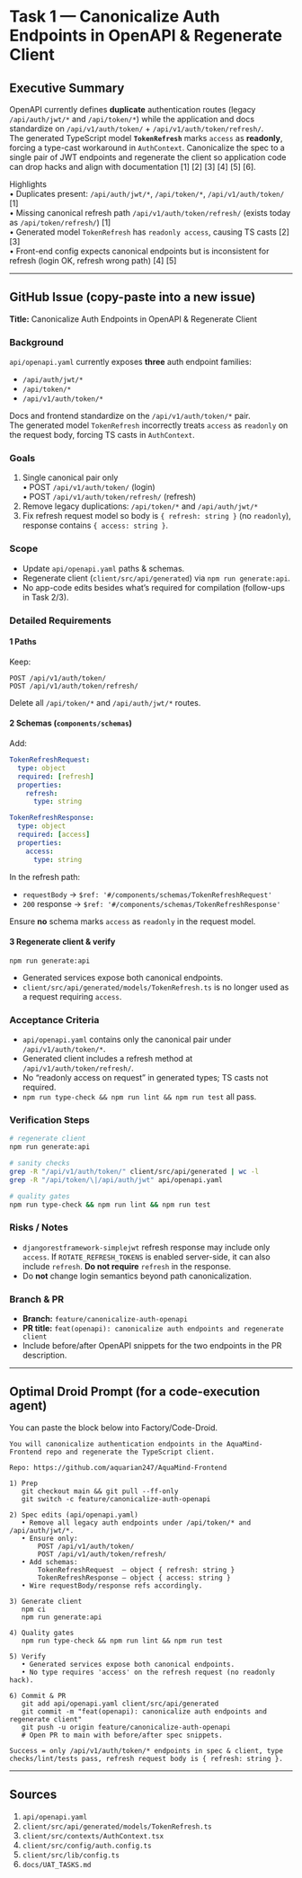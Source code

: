 # Task 1 — Canonicalize Auth Endpoints in OpenAPI & Regenerate Client

## Executive Summary
OpenAPI currently defines **duplicate** authentication routes (legacy `/api/auth/jwt/*` and `/api/token/*`) while the application and docs standardize on `/api/v1/auth/token/` + `/api/v1/auth/token/refresh/`.  
The generated TypeScript model **`TokenRefresh`** marks `access` as **readonly**, forcing a type-cast workaround in `AuthContext`. Canonicalize the spec to a single pair of JWT endpoints and regenerate the client so application code can drop hacks and align with documentation [1] [2] [3] [4] [5] [6].

Highlights  
• Duplicates present: `/api/auth/jwt/*`, `/api/token/*`, `/api/v1/auth/token/` [1]  
• Missing canonical refresh path `/api/v1/auth/token/refresh/` (exists today as `/api/token/refresh/`) [1]  
• Generated model `TokenRefresh` has `readonly access`, causing TS casts [2] [3]  
• Front-end config expects canonical endpoints but is inconsistent for refresh (login OK, refresh wrong path) [4] [5]

---

## GitHub Issue (copy-paste into a new issue)

**Title:** Canonicalize Auth Endpoints in OpenAPI & Regenerate Client

### Background
`api/openapi.yaml` currently exposes **three** auth endpoint families:

* `/api/auth/jwt/*`
* `/api/token/*`
* `/api/v1/auth/token/*`

Docs and frontend standardize on the `/api/v1/auth/token/*` pair.  
The generated model `TokenRefresh` incorrectly treats `access` as `readonly` on the request body, forcing TS casts in `AuthContext`.

### Goals
1. Single canonical pair only  
   • POST `/api/v1/auth/token/` (login)  
   • POST `/api/v1/auth/token/refresh/` (refresh)  
2. Remove legacy duplications: `/api/token/*` and `/api/auth/jwt/*`  
3. Fix refresh request model so body is `{ refresh: string }` (no `readonly`), response contains `{ access: string }`.

### Scope
* Update `api/openapi.yaml` paths & schemas.  
* Regenerate client (`client/src/api/generated`) via `npm run generate:api`.  
* No app-code edits besides what’s required for compilation (follow-ups in Task 2/3).

### Detailed Requirements
#### 1  Paths
Keep:  
```
POST /api/v1/auth/token/
POST /api/v1/auth/token/refresh/
```
Delete all `/api/token/*` and `/api/auth/jwt/*` routes.

#### 2  Schemas (`components/schemas`)
Add:

```yaml
TokenRefreshRequest:
  type: object
  required: [refresh]
  properties:
    refresh:
      type: string

TokenRefreshResponse:
  type: object
  required: [access]
  properties:
    access:
      type: string
```

In the refresh path:

* `requestBody` → `$ref: '#/components/schemas/TokenRefreshRequest'`
* `200` response → `$ref: '#/components/schemas/TokenRefreshResponse'`

Ensure **no** schema marks `access` as `readonly` in the request model.

#### 3  Regenerate client & verify
```
npm run generate:api
```
* Generated services expose both canonical endpoints.  
* `client/src/api/generated/models/TokenRefresh.ts` is no longer used as a request requiring `access`.

### Acceptance Criteria
* `api/openapi.yaml` contains only the canonical pair under `/api/v1/auth/token/*`.  
* Generated client includes a refresh method at `/api/v1/auth/token/refresh/`.  
* No “readonly access on request” in generated types; TS casts not required.  
* `npm run type-check && npm run lint && npm run test` all pass.

### Verification Steps
```bash
# regenerate client
npm run generate:api

# sanity checks
grep -R "/api/v1/auth/token/" client/src/api/generated | wc -l
grep -R "/api/token/\|/api/auth/jwt" api/openapi.yaml

# quality gates
npm run type-check && npm run lint && npm run test
```

### Risks / Notes
* `djangorestframework-simplejwt` refresh response may include only `access`. If `ROTATE_REFRESH_TOKENS` is enabled server-side, it can also include `refresh`. **Do not require** `refresh` in the response.  
* Do **not** change login semantics beyond path canonicalization.

### Branch & PR
* **Branch:** `feature/canonicalize-auth-openapi`  
* **PR title:** `feat(openapi): canonicalize auth endpoints and regenerate client`  
* Include before/after OpenAPI snippets for the two endpoints in the PR description.

---

## Optimal Droid Prompt (for a code-execution agent)

You can paste the block below into Factory/Code-Droid.

```
You will canonicalize authentication endpoints in the AquaMind-Frontend repo and regenerate the TypeScript client.

Repo: https://github.com/aquarian247/AquaMind-Frontend

1) Prep
   git checkout main && git pull --ff-only
   git switch -c feature/canonicalize-auth-openapi

2) Spec edits (api/openapi.yaml)
   • Remove all legacy auth endpoints under /api/token/* and /api/auth/jwt/*.
   • Ensure only:
       POST /api/v1/auth/token/
       POST /api/v1/auth/token/refresh/
   • Add schemas:
       TokenRefreshRequest  – object { refresh: string }
       TokenRefreshResponse – object { access: string }
   • Wire requestBody/response refs accordingly.

3) Generate client
   npm ci
   npm run generate:api

4) Quality gates
   npm run type-check && npm run lint && npm run test

5) Verify
   • Generated services expose both canonical endpoints.
   • No type requires 'access' on the refresh request (no readonly hack).

6) Commit & PR
   git add api/openapi.yaml client/src/api/generated
   git commit -m "feat(openapi): canonicalize auth endpoints and regenerate client"
   git push -u origin feature/canonicalize-auth-openapi
   # Open PR to main with before/after spec snippets.

Success = only /api/v1/auth/token/* endpoints in spec & client, type checks/lint/tests pass, refresh request body is { refresh: string }.
```

---

## Sources
1. `api/openapi.yaml`  
2. `client/src/api/generated/models/TokenRefresh.ts`  
3. `client/src/contexts/AuthContext.tsx`  
4. `client/src/config/auth.config.ts`  
5. `client/src/lib/config.ts`  
6. `docs/UAT_TASKS.md`  
